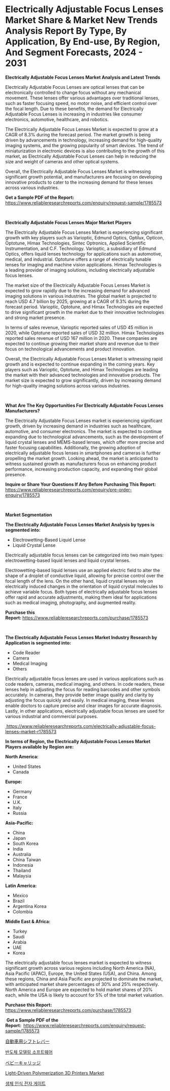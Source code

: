 <p><h1>Electrically Adjustable Focus Lenses Market Share & Market New Trends Analysis Report By Type, By Application, By End-use, By Region, And Segment Forecasts, 2024 - 2031</h1></p><p><strong>Electrically Adjustable Focus Lenses Market Analysis and Latest Trends</strong></p>
<p><p>Electrically Adjustable Focus Lenses are optical lenses that can be electronically controlled to change focus without any mechanical movement. These lenses offer various advantages over traditional lenses, such as faster focusing speed, no motor noise, and efficient control over the focal length. Due to these benefits, the demand for Electrically Adjustable Focus Lenses is increasing in industries like consumer electronics, automotive, healthcare, and robotics.</p><p>The Electrically Adjustable Focus Lenses Market is expected to grow at a CAGR of 8.3% during the forecast period. The market growth is being driven by advancements in technology, increasing demand for high-quality imaging systems, and the growing popularity of smart devices. The trend of miniaturization in electronic devices is also contributing to the growth of this market, as Electrically Adjustable Focus Lenses can help in reducing the size and weight of cameras and other optical systems.</p><p>Overall, the Electrically Adjustable Focus Lenses Market is witnessing significant growth potential, and manufacturers are focusing on developing innovative products to cater to the increasing demand for these lenses across various industries.</p></p>
<p><strong>Get a Sample PDF of the Report:&nbsp;</strong> <a href="https://www.reliableresearchreports.com/enquiry/request-sample/1785573">https://www.reliableresearchreports.com/enquiry/request-sample/1785573</a></p>
<p>&nbsp;</p>
<p><strong>Electrically Adjustable Focus Lenses Major Market Players</strong></p>
<p><p>The Electrically Adjustable Focus Lenses Market is experiencing significant growth with key players such as Varioptic, Edmund Optics, Optilux, Opticon, Optotune, Himax Technologies, Sintec Optronics, Applied Scientific Instrumentation, and C.F. Technology. Varioptic, a subsidiary of Edmund Optics, offers liquid lenses technology for applications such as automotive, medical, and industrial. Optotune offers a range of electrically tunable lenses for imaging and machine vision applications. Himax Technologies is a leading provider of imaging solutions, including electrically adjustable focus lenses.</p><p>The market size of the Electrically Adjustable Focus Lenses Market is expected to grow rapidly due to the increasing demand for advanced imaging solutions in various industries. The global market is projected to reach USD 4.7 billion by 2025, growing at a CAGR of 9.3% during the forecast period. Varioptic, Optotune, and Himax Technologies are expected to drive significant growth in the market due to their innovative technologies and strong market presence.</p><p>In terms of sales revenue, Varioptic reported sales of USD 45 million in 2020, while Optotune reported sales of USD 32 million. Himax Technologies reported sales revenue of USD 167 million in 2020. These companies are expected to continue growing their market share and revenue due to their focus on technological advancements and product innovation.</p><p>Overall, the Electrically Adjustable Focus Lenses Market is witnessing rapid growth and is expected to continue expanding in the coming years. Key players such as Varioptic, Optotune, and Himax Technologies are leading the market with their advanced technologies and innovative products. The market size is expected to grow significantly, driven by increasing demand for high-quality imaging solutions across various industries.</p></p>
<p>&nbsp;</p>
<p><strong>What Are The Key Opportunities For Electrically Adjustable Focus Lenses Manufacturers?</strong></p>
<p><p>The Electrically Adjustable Focus Lenses market is experiencing significant growth, driven by increasing demand in industries such as healthcare, automotive, and consumer electronics. The market is expected to continue expanding due to technological advancements, such as the development of liquid crystal lenses and MEMS-based lenses, which offer more precise and faster focusing capabilities. Additionally, the growing adoption of electrically adjustable focus lenses in smartphones and cameras is further propelling the market growth. Looking ahead, the market is anticipated to witness sustained growth as manufacturers focus on enhancing product performance, increasing production capacity, and expanding their global presence.</p></p>
<p><strong>Inquire or Share Your Questions If Any Before Purchasing This Report:</strong> <a href="https://www.reliableresearchreports.com/enquiry/pre-order-enquiry/1785573">https://www.reliableresearchreports.com/enquiry/pre-order-enquiry/1785573</a></p>
<p>&nbsp;</p>
<p><strong>Market Segmentation</strong></p>
<p><strong>The Electrically Adjustable Focus Lenses Market Analysis by types is segmented into:</strong></p>
<p><ul><li>Electrowetting-Based Liquid Lense</li><li>Liquid Crystal Lense</li></ul></p>
<p><p>Electrically adjustable focus lenses can be categorized into two main types: electrowetting-based liquid lenses and liquid crystal lenses. </p><p>Electrowetting-based liquid lenses use an applied electric field to alter the shape of a droplet of conductive liquid, allowing for precise control over the focal length of the lens. On the other hand, liquid crystal lenses rely on electrically induced changes in the orientation of liquid crystal molecules to achieve variable focus. Both types of electrically adjustable focus lenses offer rapid and accurate adjustments, making them ideal for applications such as medical imaging, photography, and augmented reality.</p></p>
<p><strong>Purchase this Report:&nbsp;</strong><a href="https://www.reliableresearchreports.com/purchase/1785573">https://www.reliableresearchreports.com/purchase/1785573</a></p>
<p>&nbsp;</p>
<p><strong>The Electrically Adjustable Focus Lenses Market Industry Research by Application is segmented into:</strong></p>
<p><ul><li>Code Reader</li><li>Camera</li><li>Medical Imaging</li><li>Others</li></ul></p>
<p><p>Electrically adjustable focus lenses are used in various applications such as code readers, cameras, medical imaging, and others. In code readers, these lenses help in adjusting the focus for reading barcodes and other symbols accurately. In cameras, they provide better image quality and clarity by adjusting the focus quickly and easily. In medical imaging, these lenses enable doctors to capture precise and clear images for accurate diagnosis. Lastly, in other applications, electrically adjustable focus lenses are used for various industrial and commercial purposes.</p></p>
<p><a href="https://www.reliableresearchreports.com/electrically-adjustable-focus-lenses-market-r1785573">&nbsp;https://www.reliableresearchreports.com/electrically-adjustable-focus-lenses-market-r1785573</a></p>
<p><strong>In terms of Region, the Electrically Adjustable Focus Lenses Market Players available by Region are:</strong></p>
<p>
    <p> <strong> North America: </strong>
        <ul>
            <li>United States</li>
            <li>Canada</li>
        </ul>
        </p> 
    <p> <strong> Europe: </strong>
        <ul>
            <li>Germany</li>
            <li>France</li>
            <li>U.K.</li>
            <li>Italy</li>
            <li>Russia</li>
        </ul>
        </p> 
    <p> <strong> Asia-Pacific: </strong>
        <ul>
            <li>China</li>
            <li>Japan</li>
            <li>South Korea</li>
            <li>India</li>
            <li>Australia</li>
            <li>China Taiwan</li>
            <li>Indonesia</li>
            <li>Thailand</li>
            <li>Malaysia</li>
        </ul>
        </p> 
    <p> <strong> Latin America: </strong>
        <ul>
            <li>Mexico</li>
            <li>Brazil</li>
            <li>Argentina Korea</li>
            <li>Colombia</li>
        </ul>
        </p> 
    <p> <strong> Middle East & Africa: </strong>
        <ul>
            <li>Turkey</li>
            <li>Saudi</li>
            <li>Arabia</li>
            <li>UAE</li>
            <li>Korea</li>
        </ul>
    </p>
    </p>
<p><p>The electrically adjustable focus lenses market is expected to witness significant growth across various regions including North America (NA), Asia Pacific (APAC), Europe, the United States (USA), and China. Among these regions, China and Asia Pacific are projected to dominate the market, with anticipated market share percentages of 30% and 25% respectively. North America and Europe are expected to hold market shares of 20% each, while the USA is likely to account for 5% of the total market valuation.</p></p>
<p><strong>Purchase this Report: </strong><a href="https://www.reliableresearchreports.com/purchase/1785573">https://www.reliableresearchreports.com/purchase/1785573</a></p>
<p>&nbsp;<strong>Get a Sample PDF of the Report:&nbsp;&nbsp;</strong><a href="https://www.reliableresearchreports.com/enquiry/request-sample/1785573">https://www.reliableresearchreports.com/enquiry/request-sample/1785573</a></p>
<p><strong></strong></p>
<p><p><a href="https://github.com/TysonKub/Market-Research-Report-List-1/blob/main/9238412105064.md">自動車用シフトレバー</a></p><p><a href="https://github.com/alfitoms13/Market-Research-Report-List-1/blob/main/134404298778.md">반도체 모델링 소프트웨어</a></p><p><a href="https://github.com/RaeJenkins1952/Market-Research-Report-List-1/blob/main/4271747105063.md">ベビーキャリッジ</a></p><p><a href="https://github.com/shotows/Market-Research-Report-List-2/blob/main/light-driven-polymerization-3d-printers-market.md">Light-Driven Polymerization 3D Printers Market</a></p><p><a href="https://github.com/mofijurk071/Market-Research-Report-List-1/blob/main/373631798779.md">생체 인식 전자 게이트</a></p></p>